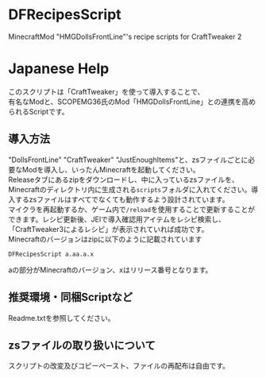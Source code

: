 # DFRecipesScript
MinecraftMod "HMGDollsFrontLine"'s recipe scripts for CraftTweaker 2

# Japanese Help
このスクリプトは「CraftTweaker」を使って導入することで、<br>
有名なModと、SCOPEMG36氏のMod「HMGDollsFrontLine」との連携を高められるScriptです。

## 導入方法
"DollsFrontLine" "CraftTweaker" "JustEnoughItems"と、zsファイルごとに必要なModを導入し、いったんMinecraftを起動してください。<br>
Releaseタブにあるzipをダウンロードし、中に入っているzsファイルを、Minecraftのディレクトリ内に生成される`scripts`フォルダに入れてください。導入するzsファイルはすべてでなくても動作するよう設計されています。<br>
マイクラを再起動するか、ゲーム内で`/reload`を使用することで更新することができます。レシピ更新後、JEIで導入確認用アイテムをレシピ検索し、「CraftTweaker3によるレシピ」が表示されていれば成功です。<br>
Minecraftのバージョンはzipに以下のように記載されています

```
DFRecipesScript a.aa.a.x
```
aの部分がMinecraftのバージョン、xはリリース番号となります。



## 推奨環境・同梱Scriptなど
Readme.txtを参照してください。

## zsファイルの取り扱いについて
スクリプトの改変及びコピーペースト、ファイルの再配布は自由です。